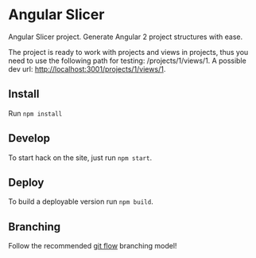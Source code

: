 # Angular Slicer

Angular Slicer project. Generate Angular 2 project structures with ease.

The project is ready to work with projects and views in projects, thus you need to use the following
path for testing: /projects/1/views/1.
A possible dev url: [http://localhost:3001/projects/1/views/1](http://localhost:3001/projects/1/views/1).

## Install

 Run `npm install`

## Develop

  To start hack on the site, just run `npm start`.

## Deploy

  To build a deployable version run `npm build`.

## Branching

  Follow the recommended [git flow](http://nvie.com/posts/a-successful-git-branching-model/) branching model!
